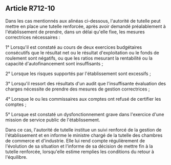 Article R712-10
----
Dans les cas mentionnés aux alinéas ci-dessous, l'autorité de tutelle peut
mettre en place une tutelle renforcée, après avoir demandé préalablement à
l'établissement de prendre, dans un délai qu'elle fixe, les mesures correctrices
nécessaires :

1° Lorsqu'il est constaté au cours de deux exercices budgétaires consécutifs que
le résultat net ou le résultat d'exploitation ou le fonds de roulement sont
négatifs, ou que les ratios mesurant la rentabilité ou la capacité
d'autofinancement sont insuffisants ;

2° Lorsque les risques supportés par l'établissement sont excessifs ;

3° Lorsqu'il ressort des résultats d'un audit que l'insuffisante évaluation des
charges nécessite de prendre des mesures de gestion correctrices ;

4° Lorsque le ou les commissaires aux comptes ont refusé de certifier les
comptes ;

5° Lorsque est constaté un dysfonctionnement grave dans l'exercice d'une mission
de service public de l'établissement.

Dans ce cas, l'autorité de tutelle institue un suivi renforcé de la gestion de
l'établissement et en informe le ministre chargé de la tutelle des chambres de
commerce et d'industrie. Elle lui rend compte régulièrement de l'évolution de sa
situation et l'informe de sa décision de mettre fin à la tutelle renforcée,
lorsqu'elle estime remplies les conditions du retour à l'équilibre.
